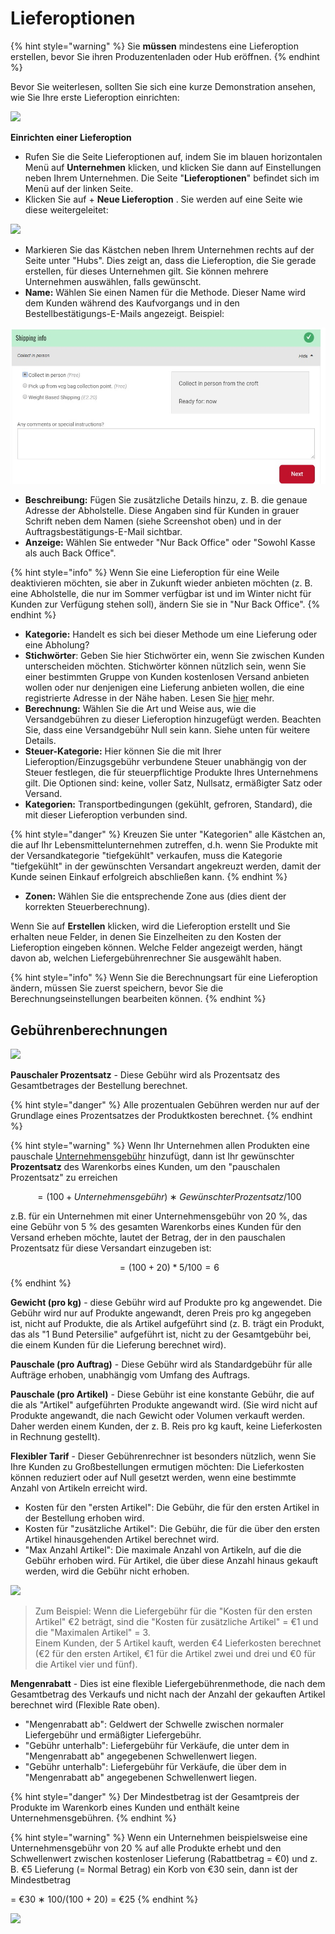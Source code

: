 # Lieferoptionen

{% hint style="warning" %}
&#x20;Sie **müssen** mindestens eine Lieferoption erstellen, bevor Sie ihren Produzentenladen oder Hub eröffnen.&#x20;
{% endhint %}

Bevor Sie weiterlesen, sollten Sie sich eine kurze Demonstration ansehen, wie Sie Ihre erste Lieferoption einrichten:

![](../../.gitbook/assets/shippingmethod.gif)

**Einrichten einer Lieferoption**&#x20;

* Rufen Sie die Seite Lieferoptionen auf, indem Sie im blauen horizontalen Menü auf **Unternehmen** klicken, und klicken Sie dann auf Einstellungen neben Ihrem Unternehmen. Die Seite "**Lieferoptionen**" befindet sich im Menü auf der linken Seite.
* Klicken Sie auf + **Neue Lieferoption** . Sie werden auf eine Seite wie diese weitergeleitet:

![](../../.gitbook/assets/shippingmethods.jpg)

* Markieren Sie das Kästchen neben Ihrem Unternehmen rechts auf der Seite unter "Hubs". Dies zeigt an, dass die Lieferoption, die Sie gerade erstellen, für dieses Unternehmen gilt. Sie können mehrere Unternehmen auswählen, falls gewünscht.
* **Name:** Wählen Sie einen Namen für die Methode. Dieser Name wird dem Kunden während des Kaufvorgangs und in den Bestellbestätigungs-E-Mails angezeigt. Beispiel:

![](../../.gitbook/assets/shippinginfo.jpg)

* **Beschreibung:** Fügen Sie zusätzliche Details hinzu, z. B. die genaue Adresse der Abholstelle. Diese Angaben sind für Kunden in grauer Schrift neben dem Namen (siehe Screenshot oben) und in der Auftragsbestätigungs-E-Mail sichtbar.
* **Anzeige:** Wählen Sie entweder "Nur Back Office" oder "Sowohl Kasse als auch Back Office".

{% hint style="info" %}
Wenn Sie eine Lieferoption für eine Weile deaktivieren möchten, sie aber in Zukunft wieder anbieten möchten (z. B. eine Abholstelle, die nur im Sommer verfügbar ist und im Winter nicht für Kunden zur Verfügung stehen soll), ändern Sie sie in "Nur Back Office".
{% endhint %}

* **Kategorie:** Handelt es sich bei dieser Methode um eine Lieferung oder eine Abholung?
* **Stichwörter**: Geben Sie hier Stichwörter ein, wenn Sie zwischen Kunden unterscheiden möchten. Stichwörter können nützlich sein, wenn Sie einer bestimmten Gruppe von Kunden kostenlosen Versand anbieten wollen oder nur denjenigen eine Lieferung anbieten wollen, die eine registrierte Adresse in der Nähe haben. Lesen Sie [hier](https://guide.openfoodnetwork.org/deutsch/basic-features/shopfront/customer-management-and-conditional-displays-prices/tags-and-tag-rules) mehr.
* **Berechnung:** Wählen Sie die Art und Weise aus, wie die Versandgebühren zu dieser Lieferoption hinzugefügt werden. Beachten Sie, dass eine Versandgebühr Null sein kann. Siehe unten für weitere Details.
* **Steuer-Kategorie:** Hier können Sie die mit Ihrer Lieferoption/Einzugsgebühr verbundene Steuer unabhängig von der Steuer festlegen, die für steuerpflichtige Produkte Ihres Unternehmens gilt. Die Optionen sind: keine, voller Satz, Nullsatz, ermäßigter Satz oder Versand.
* **Kategorien:** Transportbedingungen (gekühlt, gefroren, Standard), die mit dieser Lieferoption verbunden sind.

{% hint style="danger" %}
Kreuzen Sie unter "Kategorien" alle Kästchen an, die auf Ihr Lebensmittelunternehmen zutreffen, d.h. wenn Sie Produkte mit der Versandkategorie "tiefgekühlt" verkaufen, muss die Kategorie "tiefgekühlt" in der gewünschten Versandart angekreuzt werden, damit der Kunde seinen Einkauf erfolgreich abschließen kann.
{% endhint %}

* **Zonen:** Wählen Sie die entsprechende Zone aus (dies dient der korrekten Steuerberechnung).

Wenn Sie auf **Erstellen** klicken, wird die Lieferoption erstellt und Sie erhalten neue Felder, in denen Sie Einzelheiten zu den Kosten der Lieferoption eingeben können. Welche Felder angezeigt werden, hängt davon ab, welchen Liefergebührenrechner Sie ausgewählt haben.

{% hint style="info" %}
Wenn Sie die Berechnungsart für eine Lieferoption ändern, müssen Sie zuerst speichern, bevor Sie die Berechnungseinstellungen bearbeiten können.
{% endhint %}

## Gebührenberechnungen

![](../../.gitbook/assets/shippingcalc.jpg)

**Pauschaler Prozentsatz** - Diese Gebühr wird als Prozentsatz des Gesamtbetrages der Bestellung berechnet.

{% hint style="danger" %}
Alle prozentualen Gebühren werden nur auf der Grundlage eines Prozentsatzes der Produktkosten berechnet.
{% endhint %}

{% hint style="warning" %}
Wenn Ihr Unternehmen allen Produkten eine pauschale [Unternehmensgebühr](enterprise-fees.md) hinzufügt, dann ist Ihr gewünschter **Prozentsatz** des Warenkorbs eines Kunden, um den "pauschalen Prozentsatz" zu erreichen

&#x20;$$= (100 + Unternehmensgebühr) ∗ GewünschterProzentsatz/100$$

&#x20;

z.B. für ein Unternehmen mit einer Unternehmensgebühr von 20 %, das eine Gebühr von 5 % des gesamten Warenkorbs eines Kunden für den Versand erheben möchte, lautet der Betrag, der in den pauschalen Prozentsatz für diese Versandart einzugeben ist:

$$= (100 + 20) *5/100 = 6$$&#x20;
{% endhint %}

**Gewicht (pro kg)** - diese Gebühr wird auf Produkte pro kg angewendet. Die Gebühr wird nur auf Produkte angewandt, deren Preis pro kg angegeben ist, nicht auf Produkte, die als Artikel aufgeführt sind (z. B. trägt ein Produkt, das als "1 Bund Petersilie" aufgeführt ist, nicht zu der Gesamtgebühr bei, die einem Kunden für die Lieferung berechnet wird).

**Pauschale (pro Auftrag)** - Diese Gebühr wird als Standardgebühr für alle Aufträge erhoben, unabhängig vom Umfang des Auftrags.

**Pauschale (pro Artikel)** - Diese Gebühr ist eine konstante Gebühr, die auf die als "Artikel" aufgeführten Produkte angewandt wird. (Sie wird nicht auf Produkte angewandt, die nach Gewicht oder Volumen verkauft werden. Daher werden einem Kunden, der z. B. Reis pro kg kauft, keine Lieferkosten in Rechnung gestellt).

**Flexibler Tarif** - Dieser Gebührenrechner ist besonders nützlich, wenn Sie Ihre Kunden zu Großbestellungen ermutigen möchten: Die Lieferkosten können reduziert oder auf Null gesetzt werden, wenn eine bestimmte Anzahl von Artikeln erreicht wird.

* Kosten für den "ersten Artikel": Die Gebühr, die für den ersten Artikel in der Bestellung erhoben wird.&#x20;
* Kosten für "zusätzliche Artikel": Die Gebühr, die für die über den ersten Artikel hinausgehenden Artikel berechnet wird.
* "Max Anzahl Artikel": Die maximale Anzahl von Artikeln, auf die die Gebühr erhoben wird. Für Artikel, die über diese Anzahl hinaus gekauft werden, wird die Gebühr nicht erhoben.

![](../../.gitbook/assets/shippingfeeflex.jpg)

> Zum Beispiel: Wenn die Liefergebühr für die "Kosten für den ersten Artikel" €2 beträgt, sind die "Kosten für zusätzliche Artikel" = €1 und die "Maximalen Artikel" = 3.\
> Einem Kunden, der 5 Artikel kauft, werden €4 Lieferkosten berechnet (€2 für den ersten Artikel, €1 für die Artikel zwei und drei und €0 für die Artikel vier und fünf).

**Mengenrabatt** - Dies ist eine flexible Liefergebührenmethode, die nach dem Gesamtbetrag des Verkaufs und nicht nach der Anzahl der gekauften Artikel berechnet wird (Flexible Rate oben).

* "Mengenrabatt ab": Geldwert der Schwelle zwischen normaler Liefergebühr und ermäßigter Liefergebühr.
* "Gebühr unterhalb": Liefergebühr für Verkäufe, die unter dem in "Mengenrabatt ab" angegebenen Schwellenwert liegen.&#x20;
* "Gebühr unterhalb": Liefergebühr für Verkäufe, die über dem in "Mengenrabatt ab" angegebenen Schwellenwert liegen.

{% hint style="danger" %}
Der Mindestbetrag ist der Gesamtpreis der Produkte im Warenkorb eines Kunden und enthält keine Unternehmensgebühren.
{% endhint %}

{% hint style="warning" %}
Wenn ein Unternehmen beispielsweise eine Unternehmensgebühr von 20 % auf alle Produkte erhebt und den Schwellenwert zwischen kostenloser Lieferung (Rabattbetrag = €0) und z. B. €5 Lieferung (= Normal Betrag) ein Korb von €30 sein, dann ist der Mindestbetrag

\= €30 ∗ 100/(100 + 20) = €25
{% endhint %}

![](../../.gitbook/assets/shippingfeepc.jpg)
